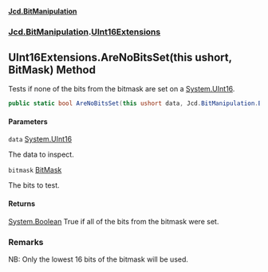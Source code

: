 #### [Jcd.BitManipulation](index.md 'index')
### [Jcd.BitManipulation](Jcd.BitManipulation.md 'Jcd.BitManipulation').[UInt16Extensions](Jcd.BitManipulation.UInt16Extensions.md 'Jcd.BitManipulation.UInt16Extensions')

## UInt16Extensions.AreNoBitsSet(this ushort, BitMask) Method

Tests if none of the bits from the bitmask are set on a [System.UInt16](https://docs.microsoft.com/en-us/dotnet/api/System.UInt16 'System.UInt16').

```csharp
public static bool AreNoBitsSet(this ushort data, Jcd.BitManipulation.BitMask bitmask);
```
#### Parameters

<a name='Jcd.BitManipulation.UInt16Extensions.AreNoBitsSet(thisushort,Jcd.BitManipulation.BitMask).data'></a>

`data` [System.UInt16](https://docs.microsoft.com/en-us/dotnet/api/System.UInt16 'System.UInt16')

The data to inspect.

<a name='Jcd.BitManipulation.UInt16Extensions.AreNoBitsSet(thisushort,Jcd.BitManipulation.BitMask).bitmask'></a>

`bitmask` [BitMask](Jcd.BitManipulation.BitMask.md 'Jcd.BitManipulation.BitMask')

The bits to test.

#### Returns
[System.Boolean](https://docs.microsoft.com/en-us/dotnet/api/System.Boolean 'System.Boolean')
True if all of the bits from the bitmask were set.

### Remarks
NB: Only the lowest 16 bits of the bitmask will be used.